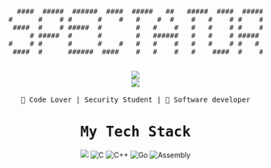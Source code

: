 <div align="center">
<pre>
  ####  #####  ######  ####  #####   ##   #####  ####  #####  
#      #    # #      #    #   #    #  #    #   #    # #    # 
 ####  #    # #####  #        #   #    #   #   #    # #    # 
     # #####  #      #        #   ######   #   #    # #####  
#    # #      #      #    #   #   #    #   #   #    # #   #  
 ####  #      ######  ####    #   #    #   #    ####  #    # 
                                            
</pre>
</div>

<div align="center">
 <img src="https://readme-typing-svg.herokuapp.com/?font=monospace&duration=1240&pause=2800&color=ffff&center=true&width=600&lines=Bug%20Hunter%20And%20Security%20Student;Breacher+:%3E">
</div>

<div align="center">
  <img src="https://img.shields.io/badge/github-%23121011.svg?style=for-the-badge&logo=github&logoColor=white">
</div>

<br>

<div align="center">
<samp>
 🖖 Code Lover |  Security Student | 🌵 Software developer 
 </samp>
 <br>
 <samp>
 </samp>
</div>

<div align="center">
 <samp><h1> My Tech Stack </h1></samp>
</div>

<div align="center">
  <img src="https://img.shields.io/badge/Python-3776AB?style=flat-square&logo=python&logoColor=white">
  <img src="https://img.shields.io/badge/-C-A8B400?logo=c&logoColor=white&style=flat-square" alt="C"/>
  <img src="https://img.shields.io/badge/-C%2B%2B-00599C?logo=cplusplus&logoColor=white&style=flat-square" alt="C++"/>
  <img src="https://img.shields.io/badge/-Go-00ADD8?logo=go&logoColor=white&style=flat-square" alt="Go"/>
  <img src="https://img.shields.io/badge/-Assembly-7E7B7A?logo=assembly&logoColor=white&style=flat-square" alt="Assembly"/>
</div>
